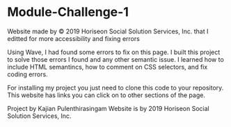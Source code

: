 # Module-Challenge-1

Website made by © 2019 Horiseon Social Solution Services, Inc. that I editted for more accessibility and fixing errors

Using Wave, I had found some errors to fix on this page. I built this project to solve those errors I found and any other semantic issue. I learned how to include HTML semantincs, how to comment on CSS selectors, and fix coding errors.

For installing my project you just need to clone this code to your repository. This website has links you can click on to other sections of the page.

Project by Kajian Pulenthirasingam
Website is by 2019 Horiseon Social Solution Services, Inc.